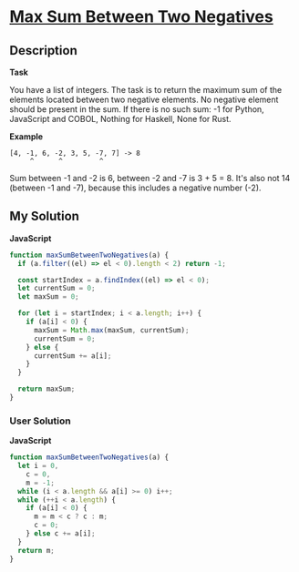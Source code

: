# [Max Sum Between Two Negatives](https://www.codewars.com/kata/6066ae080168ff0032c4107a)

## Description

**Task**

You have a list of integers. The task is to return the maximum sum of the elements located between two negative elements. No negative element should be present in the sum. If there is no such sum: -1 for Python, JavaScript and COBOL, Nothing for Haskell, None for Rust.

**Example**

```
[4, -1, 6, -2, 3, 5, -7, 7] -> 8
     ^      ^         ^
```

Sum between -1 and -2 is 6, between -2 and -7 is 3 + 5 = 8. It's also not 14 (between -1 and -7), because this includes a negative number (-2).

## My Solution

**JavaScript**

```js
function maxSumBetweenTwoNegatives(a) {
  if (a.filter((el) => el < 0).length < 2) return -1;

  const startIndex = a.findIndex((el) => el < 0);
  let currentSum = 0;
  let maxSum = 0;

  for (let i = startIndex; i < a.length; i++) {
    if (a[i] < 0) {
      maxSum = Math.max(maxSum, currentSum);
      currentSum = 0;
    } else {
      currentSum += a[i];
    }
  }

  return maxSum;
}
```

### User Solution

**JavaScript**

```js
function maxSumBetweenTwoNegatives(a) {
  let i = 0,
    c = 0,
    m = -1;
  while (i < a.length && a[i] >= 0) i++;
  while (++i < a.length) {
    if (a[i] < 0) {
      m = m < c ? c : m;
      c = 0;
    } else c += a[i];
  }
  return m;
}
```
